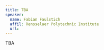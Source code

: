 ```yaml
---
title: TBA
speaker:
  name: Fabian Faulstich
  affil: Rensselaer Polytechnic Institute
  url: 
---
```


TBA
